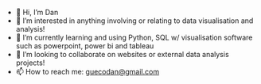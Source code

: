 - 👋 Hi, I’m Dan
- 👀 I’m interested in anything involving or relating to data visualisation and analysis!
- 🌱 I’m currently learning and using Python, SQL w/ visualisation software such as powerpoint, power bi and tableau
- 💞️ I’m looking to collaborate on websites or external data analysis projects!
- 📫 How to reach me: guecodan@gmail.com

<!---
DANGUECO/DANGUECO is a ✨ special ✨ repository because its `README.md` (this file) appears on your GitHub profile.
You can click the Preview link to take a look at your changes.
--->
